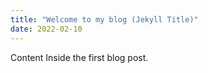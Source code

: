 ```yaml
---
title: "Welcome to my blog (Jekyll Title)"
date: 2022-02-10
---
```

Content Inside the first blog post.
